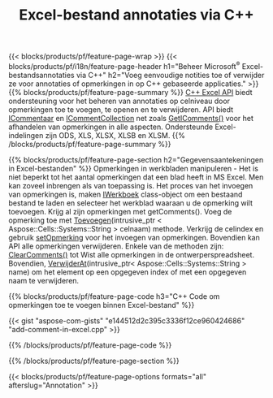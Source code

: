 ﻿---
title: Excel-bestand annotaties via C++
url: /nl/cpp/annotation/
description: Voeg opmerkingen bij gegevensannotaties van Excel- en OpenOffice-spreadsheets toe of verwijder ze met de bibliotheek C++.
---
{{< blocks/products/pf/feature-page-wrap >}}
{{< blocks/products/pf/i18n/feature-page-header h1="Beheer Microsoft<sup>&reg;</sup> Excel-bestandsannotaties via C++" h2="Voeg eenvoudige notities toe of verwijder ze voor annotaties of opmerkingen in op C++ gebaseerde applicaties." >}}
{{% blocks/products/pf/feature-page-summary %}}
[C++ Excel API](/cells/cpp/) biedt ondersteuning voor het beheren van annotaties op celniveau door opmerkingen toe te voegen, te openen en te verwijderen. API biedt [ICommentaar](https://reference.aspose.com/cells/cpp/class/aspose.cells.i_comment) en [ICommentCollection](https://reference.aspose.com/cells/cpp/class/aspose.cells.i_comment_collection) net zoals [GetIComments()](https://reference.aspose.com/cells/cpp/class/aspose.cells.i_worksheet#ae7cce5f85b7b25a1e5c58df1b613ca5a) voor het afhandelen van opmerkingen in alle aspecten. Ondersteunde Excel-indelingen zijn ODS, XLS, XLSX, XLSB en XLSM.
{{% /blocks/products/pf/feature-page-summary %}}

{{% blocks/products/pf/feature-page-section h2="Gegevensaantekeningen in Excel-bestanden" %}}
Opmerkingen in werkbladen manipuleren - Het is niet beperkt tot het aantal opmerkingen dat een blad heeft in MS Excel. Men kan zoveel inbrengen als van toepassing is. Het proces van het invoegen van opmerkingen is, maken [IWerkboek](https://reference.aspose.com/cells/cpp/class/aspose.cells.i_workbook) class-object om een bestaand bestand te laden en selecteer het werkblad waaraan u de opmerking wilt toevoegen. Krijg al zijn opmerkingen met getComments(). Voeg de opmerking toe met [Toevoegen](https://reference.aspose.com/cells/cpp/class/aspose.cells.i_comment_collection#a3f014415e292fa15c6220e9727dad384)(intrusive_ptr < Aspose::Cells::Systems::String > celnaam) methode. Verkrijg de celindex en gebruik [setOpmerking](https://reference.aspose.com/cells/cpp/com.aspose.cells/comment#Note) voor het invoegen van opmerkingen. Bovendien kan API alle opmerkingen verwijderen. Enkele van de methoden zijn: [ClearComments()](https://reference.aspose.com/cells/cpp/class/aspose.cells.i_worksheet#ad4e0ea291ae60fc1b5d815e520edc6c3) tot Wist alle opmerkingen in de ontwerperspreadsheet. Bovendien, [VerwijderAt](https://reference.aspose.com/cells/cpp/class/aspose.cells.i_worksheet_collection#addabcc7d7d76874694018fb3ba37b72c)(intrusive_ptr< Aspose::Cells::Systems::String > name) om het element op een opgegeven index of met een opgegeven naam te verwijderen.

{{% blocks/products/pf/feature-page-code h3="C++ Code om opmerkingen toe te voegen binnen Excel-bestand" %}}

{{< gist "aspose-com-gists" "e144512d2c395c3336f12ce960424686" "add-comment-in-excel.cpp" >}}

{{% /blocks/products/pf/feature-page-code %}}

{{% /blocks/products/pf/feature-page-section %}}

{{< blocks/products/pf/feature-page-options formats="all" afterslug="Annotation" >}}